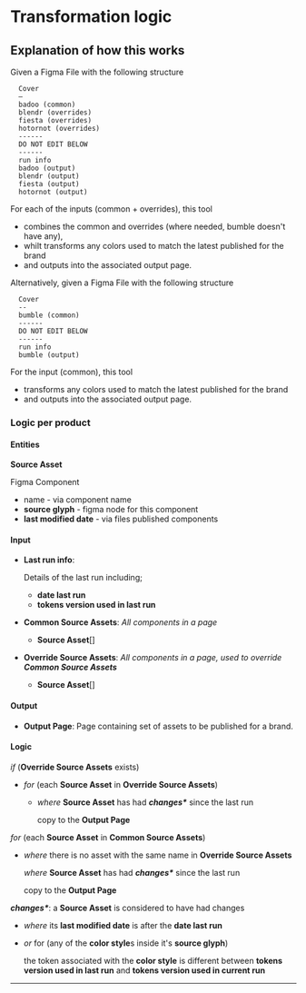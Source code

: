 # Transformation logic

## Explanation of how this works

Given a Figma File with the following structure

```
  Cover
  –
  badoo (common)
  blendr (overrides)
  fiesta (overrides)
  hotornot (overrides)
  ------
  DO NOT EDIT BELOW
  ------
  run info
  badoo (output)
  blendr (output)
  fiesta (output)
  hotornot (output)
```

For each of the inputs (common + overrides), this tool

-   combines the common and overrides (where needed, bumble doesn't have any),
-   whilt transforms any colors used to match the latest published for the brand
-   and outputs into the associated output page.

Alternatively, given a Figma File with the following structure

```
  Cover
  --
  bumble (common)
  ------
  DO NOT EDIT BELOW
  ------
  run info
  bumble (output)
```

For the input (common), this tool

-   transforms any colors used to match the latest published for the brand
-   and outputs into the associated output page.

### Logic per **product**

#### Entities

**Source Asset**

Figma Component

-   name - via component name
-   **source glyph** - figma node for this component
-   **last modified date** - via files published components

#### Input

-   **Last run info**:

    Details of the last run including;

    -   **date last run**
    -   **tokens version used in last run**

-   **Common Source Assets**: _All components in a page_

    -   **Source Asset**[]

-   **Override Source Assets**: _All components in a page, used to override **Common Source Assets**_

    -   **Source Asset**[]

#### Output

-   **Output Page**: Page containing set of assets to be published for a brand.

#### Logic

_if_ (**Override Source Assets** exists)

-   _for_ (each **Source Asset** in **Override Source Assets**)

    -   _where_ **Source Asset** has had _**changes\***_ since the last run

        copy to the **Output Page**

_for_ (each **Source Asset** in **Common Source Assets**)

-   _where_ there is no asset with the same name in **Override Source Assets**

    _where_ **Source Asset** has had _**changes\***_ since the last run

    copy to the **Output Page**

_**changes\***_: a **Source Asset** is considered to have had changes

-   _where_ its **last modified date** is after the **date last run**

-   _or_ for (any of the **color style**s inside it's **source glyph**)

    the token associated with the **color style** is different between **tokens version used in last run** and **tokens version used in current run**

---
